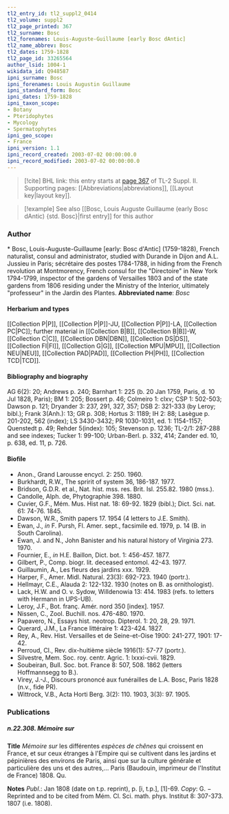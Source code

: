 ```yaml
---
tl2_entry_id: tl2_suppl2_0414
tl2_volume: suppl2
tl2_page_printed: 367
tl2_surname: Bosc
tl2_forenames: Louis-Auguste-Guillaume [early Bosc dAntic]
tl2_name_abbrev: Bosc
tl2_dates: 1759-1828
tl2_page_id: 33265564
author_lsid: 1004-1
wikidata_id: Q948587
ipni_surname: Bosc
ipni_forenames: Louis Augustin Guillaume
ipni_standard_form: Bosc
ipni_dates: 1759-1828
ipni_taxon_scope: 
- Botany
- Pteridophytes
- Mycology
- Spermatophytes
ipni_geo_scope: 
- France
ipni_version: 1.1
ipni_record_created: 2003-07-02 00:00:00.0
ipni_record_modified: 2003-07-02 00:00:00.0
---
```



> [!cite] BHL link: this entry starts at [page 367](https://www.biodiversitylibrary.org/page/33265564) of TL-2 Suppl. II.
> Supporting pages: [[Abbreviations|abbreviations]], [[Layout key|layout key]].

> [!example] See also [[Bosc, Louis Auguste Guillaume (early Bosc dAntic) {std. Bosc}|first entry]] for this author

### Author

\* Bosc, Louis-Auguste-Guillaume \[early: Bosc d'Antic\] (1759-1828), French naturalist, consul and administrator, studied with Durande in Dijon and A.L. Jussieu in Paris; sécrétaire des postes 1784-1788, in hiding from the French revolution at Montmorency, French consul for the "Directoire" in New York 1794-1799, inspector of the gardens of Versailles 1803 and of the state gardens from 1806 residing under the Ministry of the Interior, ultimately "professeur" in the Jardin des Plantes. 
**Abbreviated name**: *Bosc*

#### Herbarium and types

[[Collection P|P]], [[Collection P|P]]-JU, [[Collection P|P]]-LA, [[Collection PC|PC]]; further material in [[Collection B|B]], [[Collection B|B]]-W, [[Collection C|C]], [[Collection DBN|DBN]], [[Collection DS|DS]], [[Collection FI|FI]], [[Collection G|G]], [[Collection MPU|MPU]], [[Collection NEU|NEU]], [[Collection PAD|PAD]], [[Collection PH|PH]], [[Collection TCD|TCD]].

#### Bibliography and biography

AG 6(2): 20; Andrews p. 240; Barnhart 1: 225 (b. 20 Jan 1759, Paris, d. 10 Jul 1828, Paris); BM 1: 205; Bossert p. 46; Colmeiro 1: clxv; CSP 1: 502-503; Dawson p. 121; Dryander 3: 237, 291, 327, 357; DSB 2: 321-333 (by Leroy; bibl.); Frank 3(Anh.): 13; GR p. 308; Hortus 3: 1189; IH 2: 88; Lasègue p. 201-202, 562 (index); LS 3430-3432; PR 1030-1031, ed. 1: 1154-1157; Quenstedt p. 49; Rehder 5(index): 105; Stevenson p. 1236; TL-2/1: 287-288 and see indexes; Tucker 1: 99-100; Urban-Berl. p. 332, 414; Zander ed. 10, p. 638, ed. 11, p. 726.

#### Biofile

- Anon., Grand Larousse encycl. 2: 250. 1960.
- Burkhardt, R.W., The spririt of system 36, 186-187. 1977.
- Bridson, G.D.R. et al., Nat. hist. mss. res. Brit. Isl. 255.82. 1980 (mss.).
- Candolle, Alph. de, Phytographie 398. 1880.
- Cuvier, G.F., Mém. Mus. Hist nat. 18: 69-92. 1829 (bibl.); Dict. Sci. nat. 61: 74-76. 1845.
- Dawson, W.R., Smith papers 17. 1954 (4 letters to J.E. Smith).
- Ewan, J., *in* F. Pursh, Fl. Amer. sept., facsimile ed. 1979, p. 14 (B. in South Carolina).
- Ewan, J. and N., John Banister and his natural history of Virginia 273. 1970.
- Fournier, E., *in* H.E. Baillon, Dict. bot. 1: 456-457. 1877.
- Gilbert, P., Comp. biogr. lit. deceased entomol. 42-43. 1977.
- Guillaumin, A., Les fleurs des jardins xxx. 1929.
- Harper, F., Amer. Midl. Natural. 23(3): 692-723. 1940 (portr.).
- Hellmayr, C.E., Alauda 2: 122-132. 1930 (notes on B. as ornithologist).
- Lack, H.W. and O. v. Sydow, Willdenowia 13: 414. 1983 (refs. to letters with Hermann in UPS-UB).
- Leroy, J.F., Bot. franç. Amér. nord 350 \[index\]. 1957.
- Nissen, C., Zool. Buchill. nos. 476-480. 1970.
- Papavero, N., Essays hist. neotrop. Dipterol. 1: 20, 28, 29. 1971.
- Querard, J.M., La France littéraire 1: 423-424. 1827.
- Rey, A., Rev. Hist. Versailles et de Seine-et-Oise 1900: 241-277, 1901: 17-42.
- Perroud, Cl., Rev. dix-huitième siècle 1916(1): 57-77 (portr.).
- Silvestre, Mem. Soc. roy. centr. Agric. 1: lxxxi-cvii. 1829.
- Soubeiran, Bull. Soc. bot. France 8: 507, 508. 1862 (letters Hoffmannsegg to B.).
- Virey, J.-J., Discours prononcé aux funérailles de L.A. Bosc, Paris 1828 (n.v., fide PR).
- Wittrock, V.B., Acta Horti Berg. 3(2): 110. 1903, 3(3): 97. 1905.

### Publications

##### n.22.308. Mémoire sur

**Title**
*Mémoire sur* les différentes *espèces de chênes* qui croissent en France, et sur ceux étranges à l'Empire qui se cultivent dans les jardins et pépinières des environs de Paris, ainsi que sur la culture générale et particulière des uns et des autres,... Paris (Baudouin, imprimeur de l'Institut de France) 1808. Qu.

**Notes**
*Publ*.: Jan 1808 (date on t.p. reprint), p. \[i, t.p.\], \[1\]-69. *Copy*: G. − Reprinted and to be cited from Mém. Cl. Sci. math. phys. Institut 8: 307-373. 1807 (i.e. 1808).

